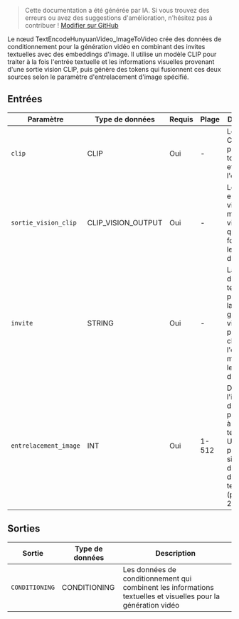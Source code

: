 > Cette documentation a été générée par IA. Si vous trouvez des erreurs ou avez des suggestions d'amélioration, n'hésitez pas à contribuer ! [Modifier sur GitHub](https://github.com/Comfy-Org/embedded-docs/blob/main/comfyui_embedded_docs/docs/TextEncodeHunyuanVideo_ImageToVideo/fr.md)

Le nœud TextEncodeHunyuanVideo_ImageToVideo crée des données de conditionnement pour la génération vidéo en combinant des invites textuelles avec des embeddings d'image. Il utilise un modèle CLIP pour traiter à la fois l'entrée textuelle et les informations visuelles provenant d'une sortie vision CLIP, puis génère des tokens qui fusionnent ces deux sources selon le paramètre d'entrelacement d'image spécifié.

## Entrées

| Paramètre | Type de données | Requis | Plage | Description |
|-----------|-----------|----------|-------|-------------|
| `clip` | CLIP | Oui | - | Le modèle CLIP utilisé pour la tokenisation et l'encodage |
| `sortie_vision_clip` | CLIP_VISION_OUTPUT | Oui | - | Les embeddings visuels d'un modèle vision CLIP qui fournissent le contexte de l'image |
| `invite` | STRING | Oui | - | La description textuelle pour guider la génération vidéo, prend en charge l'entrée multiligne et les invites dynamiques |
| `entrelacement_image` | INT | Oui | 1-512 | Détermine l'influence de l'image par rapport à l'invite textuelle. Un nombre plus élevé signifie plus d'influence de l'invite textuelle. (par défaut : 2) |

## Sorties

| Sortie | Type de données | Description |
|-------------|-----------|-------------|
| `CONDITIONING` | CONDITIONING | Les données de conditionnement qui combinent les informations textuelles et visuelles pour la génération vidéo |
